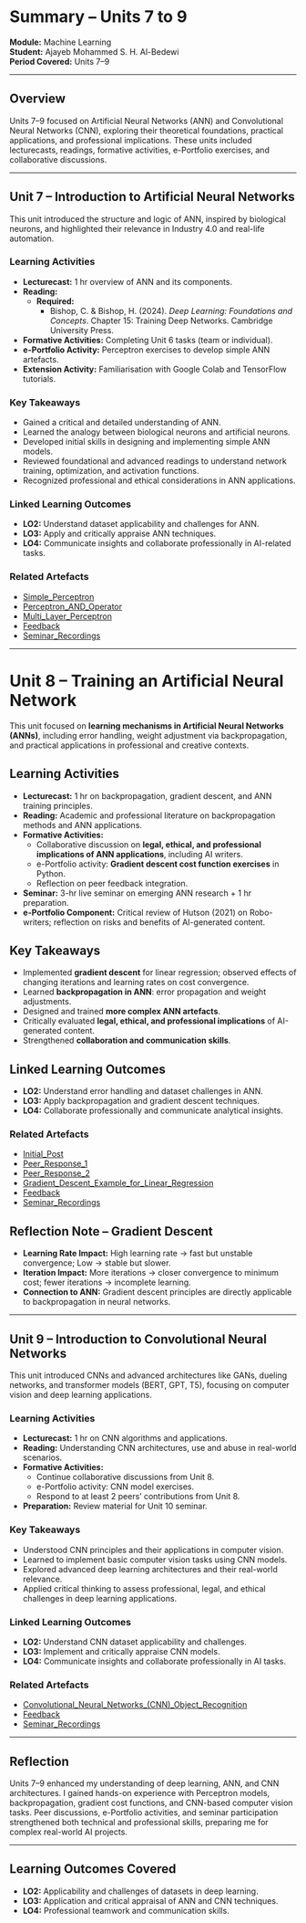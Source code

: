 # Summary – Units 7 to 9  
**Module:** Machine Learning  
**Student:** Ajayeb Mohammed S. H. Al-Bedewi  
**Period Covered:** Units 7–9  

---

## Overview
Units 7–9 focused on Artificial Neural Networks (ANN) and Convolutional Neural Networks (CNN), exploring their theoretical foundations, practical applications, and professional implications. These units included lecturecasts, readings, formative activities, e-Portfolio exercises, and collaborative discussions.

---

## Unit 7 – Introduction to Artificial Neural Networks
This unit introduced the structure and logic of ANN, inspired by biological neurons, and highlighted their relevance in Industry 4.0 and real-life automation.

### Learning Activities
- **Lecturecast:** 1 hr overview of ANN and its components.  
- **Reading:**  
  - **Required:**  
    - Bishop, C. & Bishop, H. (2024). *Deep Learning: Foundations and Concepts*. Chapter 15: Training Deep Networks. Cambridge University Press.  
- **Formative Activities:** Completing Unit 6 tasks (team or individual).  
- **e-Portfolio Activity:** Perceptron exercises to develop simple ANN artefacts.  
- **Extension Activity:** Familiarisation with Google Colab and TensorFlow tutorials.  

### Key Takeaways
- Gained a critical and detailed understanding of ANN.  
- Learned the analogy between biological neurons and artificial neurons.  
- Developed initial skills in designing and implementing simple ANN models.  
- Reviewed foundational and advanced readings to understand network training, optimization, and activation functions.  
- Recognized professional and ethical considerations in ANN applications.  

### Linked Learning Outcomes
- **LO2:** Understand dataset applicability and challenges for ANN.  
- **LO3:** Apply and critically appraise ANN techniques.  
- **LO4:** Communicate insights and collaborate professionally in AI-related tasks.  

### Related Artefacts
- [Simple_Perceptron](../../Units/Unit7-9/Artefacts/Unit07_Ex1_simple_perceptron.ipynb)
- [Perceptron_AND_Operator](../../Units/Unit7-9/Artefacts/Unit07_Ex2_perceptron_AND_operator.ipynb)  
- [Multi_Layer_Perceptron](../../Units/Unit7-9/Artefacts/Unit07_Ex3_multi_layer_Perceptron.ipynb) 
- [Feedback](../../Units/Unit7-9/Feedback.md)
- [Seminar_Recordings](../../Units/Unit7-9/Seminar_Recordings.md)
---

# Unit 8 – Training an Artificial Neural Network

This unit focused on **learning mechanisms in Artificial Neural Networks (ANNs)**, including error handling, weight adjustment via backpropagation, and practical applications in professional and creative contexts.

## Learning Activities
- **Lecturecast:** 1 hr on backpropagation, gradient descent, and ANN training principles.
- **Reading:** Academic and professional literature on backpropagation methods and ANN applications.
- **Formative Activities:**
  - Collaborative discussion on **legal, ethical, and professional implications of ANN applications**, including AI writers.
  - e-Portfolio activity: **Gradient descent cost function exercises** in Python.
  - Reflection on peer feedback integration.
- **Seminar:** 3-hr live seminar on emerging ANN research + 1 hr preparation.
- **e-Portfolio Component:** Critical review of Hutson (2021) on Robo-writers; reflection on risks and benefits of AI-generated content.

## Key Takeaways
- Implemented **gradient descent** for linear regression; observed effects of changing iterations and learning rates on cost convergence.
- Learned **backpropagation in ANN**: error propagation and weight adjustments.
- Designed and trained **more complex ANN artefacts**.
- Critically evaluated **legal, ethical, and professional implications** of AI-generated content.
- Strengthened **collaboration and communication skills**.

## Linked Learning Outcomes
- **LO2:** Understand error handling and dataset challenges in ANN.
- **LO3:** Apply backpropagation and gradient descent techniques.
- **LO4:** Collaborate professionally and communicate analytical insights.

### Related Artefacts
- [Initial_Post](../../Units/Unit7-9/Artefacts/Unit08_InitialPost.png)  
- [Peer_Response_1](../../Units/Unit7-9/Artefacts/Unit08_PeerResponse1.png)
- [Peer_Response_2](../../Units/Unit7-9/Artefacts/Unit08_PeerResponse2.png)
- [Gradient_Descent_Example_for_Linear_Regression](../../Units/Unit7-9/Artefacts/Unit08_gradient_descent_cost_function.ipynb)
-  [Feedback](../../Units/Unit7-9/Feedback.md)
- [Seminar_Recordings](../../Units/Unit7-9/Seminar_Recordings.md)

  
## Reflection Note – Gradient Descent
- **Learning Rate Impact:** High learning rate → fast but unstable convergence; Low → stable but slower.
- **Iteration Impact:** More iterations → closer convergence to minimum cost; fewer iterations → incomplete learning.
- **Connection to ANN:** Gradient descent principles are directly applicable to backpropagation in neural networks.

---

## Unit 9 – Introduction to Convolutional Neural Networks
This unit introduced CNNs and advanced architectures like GANs, dueling networks, and transformer models (BERT, GPT, T5), focusing on computer vision and deep learning applications.

### Learning Activities
- **Lecturecast:** 1 hr on CNN algorithms and applications.  
- **Reading:** Understanding CNN architectures, use and abuse in real-world scenarios.  
- **Formative Activities:**  
  - Continue collaborative discussions from Unit 8.  
  - e-Portfolio activity: CNN model exercises.  
  - Respond to at least 2 peers’ contributions from Unit 8.  
- **Preparation:** Review material for Unit 10 seminar.  

### Key Takeaways
- Understood CNN principles and their applications in computer vision.  
- Learned to implement basic computer vision tasks using CNN models.  
- Explored advanced deep learning architectures and their real-world relevance.  
- Applied critical thinking to assess professional, legal, and ethical challenges in deep learning applications.  

### Linked Learning Outcomes
- **LO2:** Understand CNN dataset applicability and challenges.  
- **LO3:** Implement and critically appraise CNN models.  
- **LO4:** Communicate insights and collaborate professionally in AI tasks.  

### Related Artefacts
- [Convolutional_Neural_Networks_(CNN)_Object_Recognition](../../Units/Unit7-9/Artefacts/Unit09_Ex1_Convolutional_Neural_Networks_(CNN)_Object_Recognition.ipynb)  
- [Feedback](../../Units/Unit7-9/Feedback.md)
- [Seminar_Recordings](../../Units/Unit7-9/Seminar_Recordings.md)
---

## Reflection
Units 7–9 enhanced my understanding of deep learning, ANN, and CNN architectures. I gained hands-on experience with Perceptron models, backpropagation, gradient cost functions, and CNN-based computer vision tasks. Peer discussions, e-Portfolio activities, and seminar participation strengthened both technical and professional skills, preparing me for complex real-world AI projects.  

---

## Learning Outcomes Covered
- **LO2:** Applicability and challenges of datasets in deep learning.  
- **LO3:** Application and critical appraisal of ANN and CNN techniques.  
- **LO4:** Professional teamwork and communication skills.  
